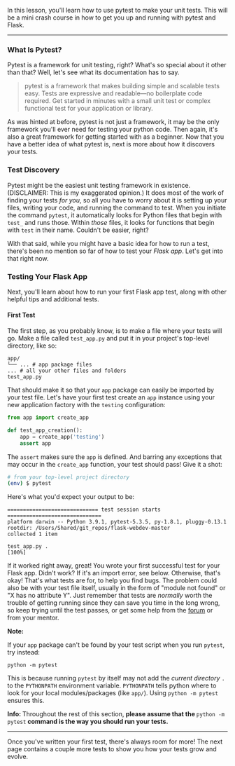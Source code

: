 
In this lesson, you'll learn how to use pytest to make your unit tests. This will be a mini crash course in how to get you up and running with pytest and Flask.

___

### What Is Pytest?

Pytest is a framework for unit testing, right? What's so special about it other than that? Well, let's see what its documentation has to say.

> pytest is a framework that makes building simple and scalable tests easy. Tests are expressive and readable—no boilerplate code required. Get started in minutes with a small unit test or complex functional test for your application or library.

As was hinted at before, pytest is not just a framework, it may be the only framework you'll ever need for testing your python code. Then again, it's also a great framework for getting started with as a beginner. Now that you have a better idea of what pytest is, next is more about how it discovers your tests.

### Test Discovery

Pytest might be the easiest unit testing framework in existence. (DISCLAIMER: This is my exaggerated opinion.) It does most of the work of finding your tests *for you*, so all you have to worry about it is setting up your files, writing your code, and running the command to test. When you initiate the command `pytest`, it automatically looks for Python files that begin with `test_` and runs those. Within *those* files, it looks for functions that begin with `test` in their name. Couldn't be easier, right?

With that said, while you might have a basic idea for how to run a test, there's been no mention so far of how to test your *Flask app*. Let's get into that right now.

### Testing Your Flask App

Next, you'll learn about how to run your first Flask app test, along with other helpful tips and additional tests.

#### First Test

The first step, as you probably know, is to make a file where your tests will go. Make a file called `test_app.py` and put it in your project's top-level directory, like so:

```
app/
└── ... # app package files
... # all your other files and folders
test_app.py
```

That should make it so that your `app` package can easily be imported by your test file. Let's have your first test create an `app` instance using your new application factory with the `testing` configuration:

```python
from app import create_app

def test_app_creation():
    app = create_app('testing')
    assert app
```

The `assert` makes sure the `app` is defined. And barring any exceptions that may occur in the `create_app` function, your test should pass! Give it a shot:

```bash
# from your top-level project directory
(env) $ pytest
```

Here's what you'd expect your output to be:

```
============================= test session starts ==============================
platform darwin -- Python 3.9.1, pytest-5.3.5, py-1.8.1, pluggy-0.13.1
rootdir: /Users/Shared/git_repos/flask-webdev-master
collected 1 item

test_app.py .                                                            [100%]
```

If it worked right away, great! You wrote your first successful test for your Flask app. Didn't work? If it's an import error, see below. Otherwise, that's okay! That's what tests are for, to help you find bugs. The problem could also be with your test file itself, usually in the form of "module not found" or "X has no attribute Y". Just remember that tests are *normally* worth the trouble of getting running since they can save you time in the long wrong, so keep trying until the test passes, or get some help from the <a href="https://forum.codingnomads.co/c/courses/flask-webdev/33" target="_blank">forum</a> or from your mentor.

<div class="alert alert-warning" role="alert"><strong>Note: </strong>

If your <code>app</code> package can't be found by your test script when you run <code>pytest</code>, try instead:
<pre><code class="bash language-bash">python -m pytest</code></pre>

This is because running <code>pytest</code> by itself may not add the *current directory* `.` to the `PYTHONPATH` environment variable. `PYTHONPATH` tells python where to look for your local modules/packages (like `app/`). Using <code>python -m pytest</code> ensures this.
</div>

<div class="alert alert-info" role="alert"><b>Info: </b>
Throughout the rest of this section, <b>please assume that the </b><code>python -m pytest</code><b> command is the way you should run your tests.</b>
</div>

___

Once you've written your first test, there's always room for more! The next page contains a couple more tests to show you how your tests grow and evolve.
